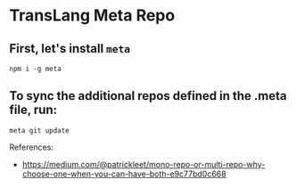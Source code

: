 # TransLang Meta Repo

## First, let's install `meta`
```
npm i -g meta
```

## To sync the additional repos defined in the .meta file, run:
```
meta git update
```


References:
* https://medium.com/@patrickleet/mono-repo-or-multi-repo-why-choose-one-when-you-can-have-both-e9c77bd0c668

